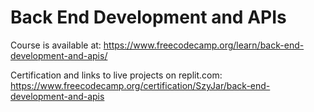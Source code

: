 # Back End Development and APIs
Course is available at: https://www.freecodecamp.org/learn/back-end-development-and-apis/

Certification and links to live projects on replit.com: https://www.freecodecamp.org/certification/SzyJar/back-end-development-and-apis
